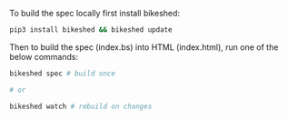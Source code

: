 To build the spec locally first install bikeshed:

```sh
pip3 install bikeshed && bikeshed update
```

Then to build the spec (index.bs) into HTML (index.html), run one of the below
commands:

```sh
bikeshed spec # build once

# or

bikeshed watch # rebuild on changes
```
